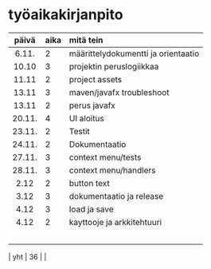 # työaikakirjanpito

| päivä | aika | mitä tein  |
| :----:|:-----| :-----|
| 6.11. | 2    | määrittelydokumentti ja orientaatio |
| 10.10 | 3    | projektin peruslogiikkaa            |
| 11.11 | 2    | project assets                      |
| 13.11 | 3    | maven/javafx troubleshoot           |
| 13.11 | 2    | perus javafx                        |
| 20.11.| 4    | UI aloitus                          |
| 23.11.| 2    | Testit                              |
| 24.11.| 2    | Dokumentaatio                       |
| 27.11.| 3    | context menu/tests                  |
| 28.11.| 3    | context menu/handlers               |
| 2.12  | 2    | button text                         |
| 3.12  | 3    | dokumentaatio ja release            |
| 4.12  | 3    | load ja save                        |
| 4.12  | 2    | kayttooje ja arkkitehtuuri          |
|   |   |                         |
|   |   |                         |
|   |   |                         |
|   |   |                         |
|   |   |                         |


| yht   |  36  |  | 